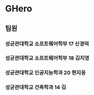 # GHero
## 팀원 
### 성균관대학교 소프트웨어학부 17 신경덕
### 성균관대학교 소프트웨어학부 18 김지영
### 성균관대학교 인공지능학과 20 현지웅
### 성균관대학교 건축학과 14 김
